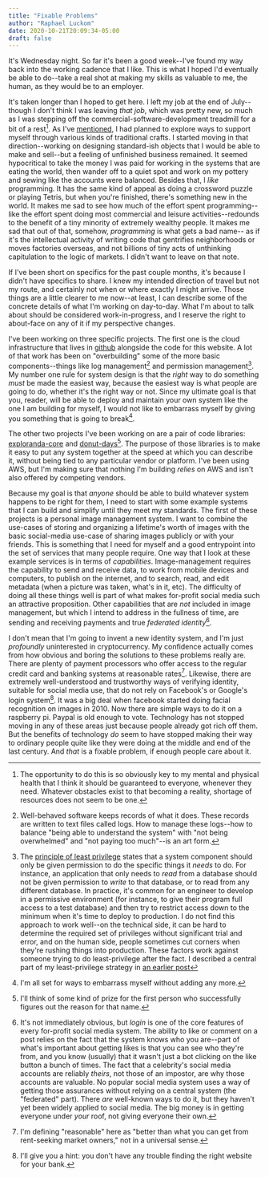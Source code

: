 ```yaml
---
title: "Fixable Problems"
author: "Raphael Luckom"
date: 2020-10-21T20:09:34-05:00
draft: false
---
```


It's Wednesday night. So far it's been a good week--I've found my way back
into the working cadence that I like. This is what I hoped I'd eventually
be able to do--take a real shot at making my skills as valuable to me,
the human, as they would be to an employer.

It's taken longer than I hoped to get here. I left my job at the end of July--
though I don't think I was leaving _that job_, which was pretty new, so much as I was
stepping off the commercial-software-development treadmill for a bit of a rest[^1].
As I've [mentioned](https://www.raphaelluckom.com/posts/october_check_in.html), I had planned to explore ways to support myself through various
kinds of traditional crafts. I started moving in that direction--working on designing
standard-ish objects that I would be able to make and sell--but a feeling of unfinished
business remained. It seemed hypocritical to take the money I was paid for 
working in the systems that are eating the world, then wander off to a quiet
spot and work on my pottery and sewing like the accounts were balanced. Besides that,
I _like_ programming. It has the same kind of appeal as doing a crossword puzzle or
playing Tetris, but when you're finished, there's something new in the world. It makes
me sad to see how much of the effort spent programming--like the effort spent doing
most commercial and leisure activities--redounds to the benefit of a tiny minority of extremely wealthy
people. It makes me sad that out of that, somehow, _programming_ is what gets a bad name--
as if it's the intellectual activity of writing code that gentrifies neighborhoods or
moves factories overseas, and not billions of tiny acts of unthinking capitulation to the
logic of markets. I didn't want to leave on that note.

If I've been short on specifics for the past couple months, it's because I didn't have
specifics to share. I knew my intended direction of travel but not my route, and certainly
not when or where exactly I might arrive. Those things are a little clearer to me now--at least,
I can describe some of the concrete details of what I'm working on day-to-day. What
I'm about to talk about should be considered work-in-progress, and I reserve the right
to about-face on any of it if my perspective changes.

I've been working on three specific projects. The first one is the cloud infrastructure
that lives in [github](https://github.com/RLuckom/raphaelluckom.com/tree/master/terraform) alongside
the code for this website. A lot of that work has been on "overbuilding" some of the more basic
components--things like log management[^2] and permission management[^3]. My number one rule
for system design is that the _right_ way to do something _must_ be made the easiest way, because
the easiest way is what people are going to do, whether it's the right way or not. Since my ultimate
goal is that you, reader, will be able to deploy and maintain your own system like the one I am building
for myself, I would not like to embarrass myself by giving you something that is going to break[^4].

The other two projects I've been working on are a pair of code libraries: [exploranda-core](https://github.com/RLuckom/exploranda-core)
and [donut-days](https://github.com/RLuckom/donut-days)[^5]. The purpose of those libraries is to
make it easy to put any system together at the speed at which you can describe it, without being
tied to any particular vendor or platform. I've been using AWS, but I'm making sure that nothing 
I'm building _relies_ on AWS and isn't also offered by competing vendors.

Because my goal is that _anyone_ should be able to build whatever system happens to be right for them,
I need to start with some example systems that I can build and simplify until they meet my standards.
The first of these projects is a personal image management system. I want to combine the use-cases
of storing and organizing a lifetime's worth of images with the basic social-media use-case
of sharing images publicly or with your friends. This is something that I need for myself
and a good entrypoint into the set of services that many people require. One way that I look
at these example services is in terms of _capabilities_. Image-management requires the capability
to send and receive data, to work from mobile devices and computers, to publish on the internet,
and to search, read, and edit metadata (when a picture was taken, what's in it, etc). The difficulty
of doing all these things well is part of what makes for-profit social media such an attractive
proposition. Other capabilities that are _not_ included in image management, but which I intend
to address in the fullness of time, are sending and receiving payments and true _federated identity_[^6].

I don't mean that I'm going to invent a new identity system, and I'm
just _profoundly_ uninterested in cryptocurrency. My confidence actually comes from
how obvious and boring the solutions to these problems really are. There are plenty
of payment processors who offer access to the regular credit card and banking systems at
reasonable rates[^7]. Likewise, there are extremely well-understood and trustworthy ways of verifying identity,
suitable for social media use, that do not rely on Facebook's or Google's login system[^8].
It was a big deal when facebook started doing facial recognition on images in 2010. Now
there are simple ways to do it on a raspberry pi. Paypal is old enough to vote. Technology
has not stopped moving in any of these areas just because people already got rich off them.
But the benefits of technology _do_ seem to have stopped making their way to ordinary people
quite like they were doing at the middle and end of the last century. And _that_ is a fixable
problem, if enough people care about it.

[^1]: The opportunity to do this is so obviously key to my mental and physical health that I think it should be guaranteed to everyone, whenever they need. Whatever obstacles exist to that becoming a reality, shortage of resources does not seem to be one.

[^2]: Well-behaved software keeps records of what it does. These records are written to text files called logs. How to manage these logs--how to balance "being able to understand the system" with "not being overwhelmed" and "not paying too much"--is an art form.

[^3]: The [principle of least privilege](https://en.wikipedia.org/wiki/Principle_of_least_privilege) states that a system component should only be given permission to do the specific things it _needs_ to do. For instance, an application that only needs to _read_ from a database should not be given permission to _write_ to that database, or to read from any different database. In practice, it's common for an engineer to develop in a permissive environment (for instance, to give their program full access to a test database) and then try to restrict access down to the minimum when it's time to deploy to production. I do not find this approach to work well--on the technical side, it can be hard to determine the required set of privileges without significant trial and error, and on the human side, people sometimes cut corners when they're rushing things into production. These factors work against someone trying to do least-privilege after the fact. I described a central part of my least-privilege strategy in [an earlier post](https://www.raphaelluckom.com/posts/a_terraform_pattern.html)

[^4]: I'm all set for ways to embarrass myself without adding any more.

[^5]: I'll think of some kind of prize for the first person who successfully figures out the reason for that name.

[^6]: It's not immediately obvious, but _login_ is one of the core features of every for-profit social media system. The ability to like or comment on a post relies on the fact that the system knows who you are--part of what's important about getting likes is that you can see who they're from, and you know (usually) that it wasn't just a bot clicking on the like button a bunch of times. The fact that a celebrity's social media accounts are reliably _theirs_, not those of an impostor, are why those accounts are valuable. No popular social media system uses a way of getting those assurances without relying on a central system (the "federated" part). There _are_ well-known ways to do it, but they haven't yet been widely applied to social media. The big money is in getting everyone under _your_ roof, not giving everyone their own.

[^7]: I'm defining "reasonable" here as "better than what you can get from rent-seeking market owners," not in a universal sense.

[^8]: I'll give you a hint: you don't have any trouble finding the right website for your bank.

